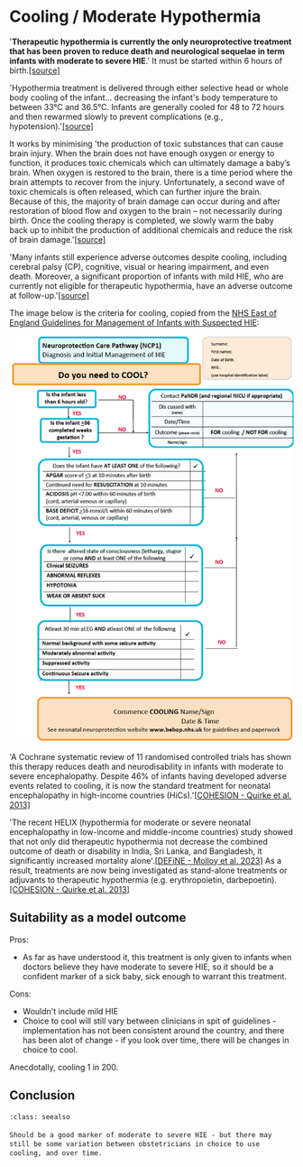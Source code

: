 # Cooling / Moderate Hypothermia

'**Therapeutic hypothermia is currently the only neuroprotective treatment that has been proven to reduce death and neurological sequelae in term infants with moderate to severe HIE**.' It must be started within 6 hours of birth.[[source]](https://doi.org/10.3390%2Fdiagnostics12030645)

'Hypothermia treatment is delivered through either selective head or whole body cooling of the infant... decreasing the infant's body temperature to between 33°C and 36.5°C. Infants are generally cooled for 48 to 72 hours and then rewarmed slowly to prevent complications (e.g., hypotension).'[[source]](https://doi.org/10.1053%2Fj.nainr.2011.07.004)

It works by minimising 'the production of toxic substances that can cause brain injury. When the brain does not have enough oxygen or energy to function, it produces toxic chemicals which can ultimately damage a baby’s brain. When oxygen is restored to the brain, there is a time period where the brain attempts to recover from the injury. Unfortunately, a second wave of toxic chemicals is often released, which can further injure the brain. Because of this, the majority of brain damage can occur during and after restoration of blood flow and oxygen to the brain – not necessarily during birth. Once the cooling therapy is completed, we slowly warm the baby back up to inhibit the production of additional chemicals and reduce the risk of brain damage.'[[source]](https://utswmed.org/medblog/total-body-cooling-saving-babies-lives-after-emergency-delivery/)

'Many infants still experience adverse outcomes despite cooling, including cerebral palsy (CP), cognitive, visual or hearing impairment, and even death. Moreover, a significant proportion of infants with mild HIE, who are currently not eligible for therapeutic hypothermia, have an adverse outcome at follow-up.'[[source]](https://doi.org/10.3390%2Fdiagnostics12030645)

The image below is the criteria for cooling, copied from the [NHS East of England Guidelines for Management of Infants with Suspected HIE](https://www.eoeneonatalpccsicnetwork.nhs.uk/wp-content/uploads/2021/10/HIE-Guideline.pdf):

![Flow diagram with criteria for cooling](images/cooling_criteria.png 'Criteria for cooling')

'A Cochrane systematic review of 11 randomised controlled trials has shown this therapy reduces death and neurodisability in infants with moderate to severe encephalopathy. Despite 46% of infants having developed adverse events related to cooling, it is now the standard treatment for neonatal encephalopathy in high-income countries (HiCs).'[[COHESION - Quirke et al. 2013]](https://doi.org/10.1038/s41390-023-02938-y)

'The recent HELIX (hypothermia for moderate or severe neonatal encephalopathy in low-income and middle-income countries) study showed that not only did therapeutic hypothermia not decrease the combined outcome of death or disability in India, Sri Lanka, and Bangladesh, it significantly increased mortality alone'.[[DEFiNE - Molloy et al. 2023]](https://doi.org/10.1038/s41390-023-02775-z) As a result, treatments are now being investigated as stand-alone treatments or adjuvants to therapeutic hypothermia (e.g. erythropoietin, darbepoetin).[[COHESION - Quirke et al. 2013]](https://doi.org/10.1038/s41390-023-02938-y)

## Suitability as a model outcome

Pros:
* As far as have understood it, this treatment is only given to infants when doctors believe they have moderate to severe HIE, so it should be a confident marker of a sick baby, sick enough to warrant this treatment.

Cons:
* Wouldn't include mild HIE
* Choice to cool will still vary between clinicians in spit of guidelines - implementation has not been consistent around the country, and there has been alot of change - if you look over time, there will be changes in choice to cool.

Anecdotally, cooling 1 in 200.

## Conclusion

`````{admonition} Suitable
:class: seealso

Should be a good marker of moderate to severe HIE - but there may still be some variation between obstetricians in choice to use cooling, and over time.
`````